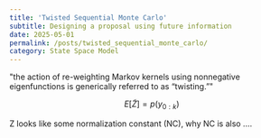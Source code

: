 ```yaml
---
title: 'Twisted Sequential Monte Carlo'
subtitle: Designing a proposal using future information
date: 2025-05-01
permalink: /posts/twisted_sequential_monte_carlo/
category: State Space Model
---
```


"the action of re-weighting Markov kernels using nonnegative eigenfunctions is generically referred to as “twisting.”"

$$E[\widetilde Z]=p(y_{0:k})$$

Z looks like some normalization constant (NC), why NC is also ....
